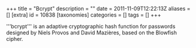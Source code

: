 +++
title = "Bcrypt"
description = ""
date = 2011-11-09T12:22:13Z
aliases = []
[extra]
id = 10838
[taxonomies]
categories = []
tags = []
+++

'''bcrypt''' is an adaptive cryptographic hash function for passwords designed by Niels Provos and David Mazières, based on the Blowfish cipher.
